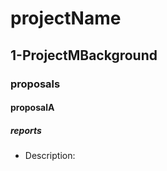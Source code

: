 # projectName
## 1-ProjectMBackground
### proposals
#### proposalA
##### reports
- Description: <insert text>
